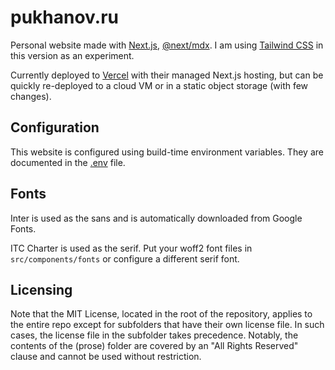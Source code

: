 # pukhanov.ru

Personal website made with [Next.js](https://nextjs.org/), [@next/mdx](https://nextjs.org/docs/app/building-your-application/configuring/mdx). I am using [Tailwind CSS](https://tailwindcss.com/) in this version as an experiment.

Currently deployed to [Vercel](https://vercel.com/) with their managed Next.js hosting, but can be quickly re-deployed to a cloud VM or in a static object storage (with few changes).

## Configuration

This website is configured using build-time environment variables. They are documented in the [.env](.env) file.

## Fonts

Inter is used as the sans and is automatically downloaded from Google Fonts.

ITC Charter is used as the serif. Put your woff2 font files in `src/components/fonts` or configure a different serif font.

## Licensing

Note that the MIT License, located in the root of the repository, applies to the entire repo except for subfolders that have their own license file. In such cases, the license file in the subfolder takes precedence. Notably, the contents of the (prose) folder are covered by an "All Rights Reserved" clause and cannot be used without restriction.
